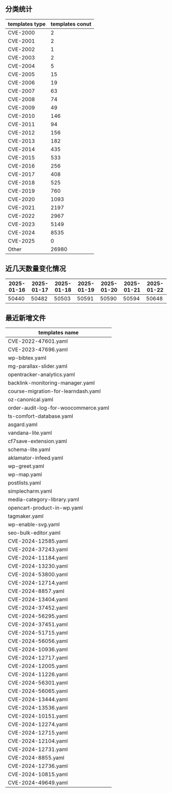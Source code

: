## 分类统计
| templates type | templates conut | 
| --- | --- |
| CVE-2000 | 2 |
| CVE-2001 | 2 |
| CVE-2002 | 1 |
| CVE-2003 | 2 |
| CVE-2004 | 5 |
| CVE-2005 | 15 |
| CVE-2006 | 19 |
| CVE-2007 | 63 |
| CVE-2008 | 74 |
| CVE-2009 | 49 |
| CVE-2010 | 146 |
| CVE-2011 | 94 |
| CVE-2012 | 156 |
| CVE-2013 | 182 |
| CVE-2014 | 435 |
| CVE-2015 | 533 |
| CVE-2016 | 256 |
| CVE-2017 | 408 |
| CVE-2018 | 525 |
| CVE-2019 | 760 |
| CVE-2020 | 1093 |
| CVE-2021 | 2197 |
| CVE-2022 | 2967 |
| CVE-2023 | 5149 |
| CVE-2024 | 8535 |
| CVE-2025 | 0 |
| Other | 26980 |
## 近几天数量变化情况
|2025-01-16 | 2025-01-17 | 2025-01-18 | 2025-01-19 | 2025-01-20 | 2025-01-21 | 2025-01-22|
|--- | ------ | ------ | ------ | ------ | ------ | ---|
|50440 | 50482 | 50503 | 50591 | 50590 | 50594 | 50648|
## 最近新增文件
| templates name | 
| --- |
| CVE-2022-47601.yaml |
| CVE-2023-47696.yaml |
| wp-bibtex.yaml |
| mg-parallax-slider.yaml |
| opentracker-analytics.yaml |
| backlink-monitoring-manager.yaml |
| course-migration-for-learndash.yaml |
| oz-canonical.yaml |
| order-audit-log-for-woocommerce.yaml |
| ts-comfort-database.yaml |
| asgard.yaml |
| vandana-lite.yaml |
| cf7save-extension.yaml |
| schema-lite.yaml |
| aklamator-infeed.yaml |
| wp-greet.yaml |
| wp-map.yaml |
| postlists.yaml |
| simplecharm.yaml |
| media-category-library.yaml |
| opencart-product-in-wp.yaml |
| tagmaker.yaml |
| wp-enable-svg.yaml |
| seo-bulk-editor.yaml |
| CVE-2024-12585.yaml |
| CVE-2024-37243.yaml |
| CVE-2024-11184.yaml |
| CVE-2024-13230.yaml |
| CVE-2024-53800.yaml |
| CVE-2024-12714.yaml |
| CVE-2024-8857.yaml |
| CVE-2024-13404.yaml |
| CVE-2024-37452.yaml |
| CVE-2024-56295.yaml |
| CVE-2024-37451.yaml |
| CVE-2024-51715.yaml |
| CVE-2024-56056.yaml |
| CVE-2024-10936.yaml |
| CVE-2024-12717.yaml |
| CVE-2024-12005.yaml |
| CVE-2024-11226.yaml |
| CVE-2024-56301.yaml |
| CVE-2024-56065.yaml |
| CVE-2024-13444.yaml |
| CVE-2024-13536.yaml |
| CVE-2024-10151.yaml |
| CVE-2024-12274.yaml |
| CVE-2024-12715.yaml |
| CVE-2024-12104.yaml |
| CVE-2024-12731.yaml |
| CVE-2024-8855.yaml |
| CVE-2024-12736.yaml |
| CVE-2024-10815.yaml |
| CVE-2024-49649.yaml |
